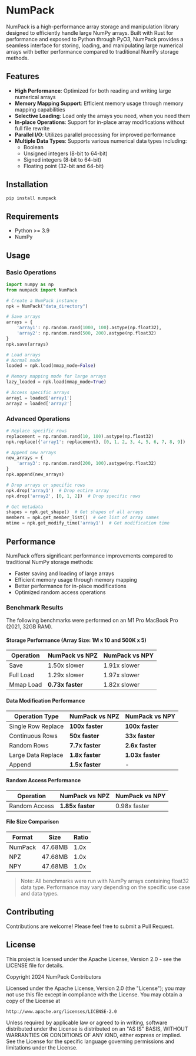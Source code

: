 # NumPack

NumPack is a high-performance array storage and manipulation library designed to efficiently handle large NumPy arrays. Built with Rust for performance and exposed to Python through PyO3, NumPack provides a seamless interface for storing, loading, and manipulating large numerical arrays with better performance compared to traditional NumPy storage methods.

## Features

- **High Performance**: Optimized for both reading and writing large numerical arrays
- **Memory Mapping Support**: Efficient memory usage through memory mapping capabilities
- **Selective Loading**: Load only the arrays you need, when you need them
- **In-place Operations**: Support for in-place array modifications without full file rewrite
- **Parallel I/O**: Utilizes parallel processing for improved performance
- **Multiple Data Types**: Supports various numerical data types including:
  - Boolean
  - Unsigned integers (8-bit to 64-bit)
  - Signed integers (8-bit to 64-bit)
  - Floating point (32-bit and 64-bit)

## Installation

```bash
pip install numpack
```

## Requirements

- Python >= 3.9
- NumPy

## Usage

### Basic Operations

```python
import numpy as np
from numpack import NumPack

# Create a NumPack instance
npk = NumPack("data_directory")

# Save arrays
arrays = {
    'array1': np.random.rand(1000, 100).astype(np.float32),
    'array2': np.random.rand(500, 200).astype(np.float32)
}
npk.save(arrays)

# Load arrays
# Normal mode
loaded = npk.load(mmap_mode=False)

# Memory mapping mode for large arrays
lazy_loaded = npk.load(mmap_mode=True)

# Access specific arrays
array1 = loaded['array1']
array2 = loaded['array2']
```

### Advanced Operations

```python
# Replace specific rows
replacement = np.random.rand(10, 100).astype(np.float32)
npk.replace({'array1': replacement}, [0, 1, 2, 3, 4, 5, 6, 7, 8, 9])

# Append new arrays
new_arrays = {
    'array3': np.random.rand(200, 100).astype(np.float32)
}
npk.append(new_arrays)

# Drop arrays or specific rows
npk.drop('array1')  # Drop entire array
npk.drop('array2', [0, 1, 2])  # Drop specific rows

# Get metadata
shapes = npk.get_shape()  # Get shapes of all arrays
members = npk.get_member_list()  # Get list of array names
mtime = npk.get_modify_time('array1')  # Get modification time
```

## Performance

NumPack offers significant performance improvements compared to traditional NumPy storage methods:

- Faster saving and loading of large arrays
- Efficient memory usage through memory mapping
- Better performance for in-place modifications
- Optimized random access operations

### Benchmark Results

The following benchmarks were performed on an M1 Pro MacBook Pro (2021, 32GB RAM).

#### Storage Performance (Array Size: 1M x 10 and 500K x 5)

| Operation | NumPack vs NPZ | NumPack vs NPY |
|-----------|---------------|----------------|
| Save      | 1.50x slower  | 1.91x slower   |
| Full Load | 1.29x slower  | 1.97x slower   |
| Mmap Load | **0.73x faster** | 1.82x slower   |

#### Data Modification Performance

| Operation Type        | NumPack vs NPZ | NumPack vs NPY |
|----------------------|----------------|----------------|
| Single Row Replace   | **100x faster**    | **100x faster**    |
| Continuous Rows      | **50x faster**     | **33x faster**     |
| Random Rows          | **7.7x faster**    | **2.6x faster**    |
| Large Data Replace   | **1.8x faster**    | **1.03x faster**   |
| Append              | **1.5x faster**    | -              |

#### Random Access Performance

| Operation | NumPack vs NPZ | NumPack vs NPY |
|-----------|---------------|----------------|
| Random Access | **1.85x faster** | 0.98x faster |

#### File Size Comparison

| Format  | Size    | Ratio |
|---------|---------|-------|
| NumPack | 47.68MB | 1.0x  |
| NPZ     | 47.68MB | 1.0x  |
| NPY     | 47.68MB | 1.0x  |

> Note: All benchmarks were run with NumPy arrays containing float32 data type. Performance may vary depending on the specific use case and data types.

## Contributing

Contributions are welcome! Please feel free to submit a Pull Request.

## License

This project is licensed under the Apache License, Version 2.0 - see the LICENSE file for details.

Copyright 2024 NumPack Contributors

Licensed under the Apache License, Version 2.0 (the "License");
you may not use this file except in compliance with the License.
You may obtain a copy of the License at

    http://www.apache.org/licenses/LICENSE-2.0

Unless required by applicable law or agreed to in writing, software
distributed under the License is distributed on an "AS IS" BASIS,
WITHOUT WARRANTIES OR CONDITIONS OF ANY KIND, either express or implied.
See the License for the specific language governing permissions and
limitations under the License.
